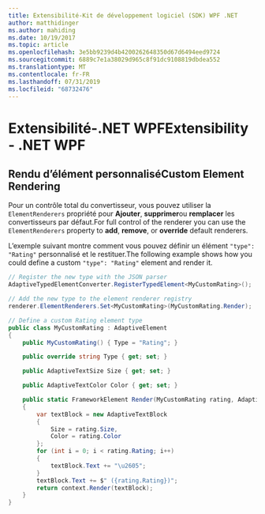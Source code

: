 ```yaml
---
title: Extensibilité-Kit de développement logiciel (SDK) WPF .NET
author: matthidinger
ms.author: mahiding
ms.date: 10/19/2017
ms.topic: article
ms.openlocfilehash: 3e5bb9239d4b4200262648350d67d6494eed9724
ms.sourcegitcommit: 6889c7e1a38029d965c8f91dc9108819dbdea552
ms.translationtype: MT
ms.contentlocale: fr-FR
ms.lasthandoff: 07/31/2019
ms.locfileid: "68732476"
---
```

# <a name="extensibility---net-wpf"></a><span data-ttu-id="dcb74-102">Extensibilité-.NET WPF</span><span class="sxs-lookup"><span data-stu-id="dcb74-102">Extensibility - .NET WPF</span></span>

## <a name="custom-element-rendering"></a><span data-ttu-id="dcb74-103">Rendu d’élément personnalisé</span><span class="sxs-lookup"><span data-stu-id="dcb74-103">Custom Element Rendering</span></span>

<span data-ttu-id="dcb74-104">Pour un contrôle total du convertisseur, vous pouvez utiliser la `ElementRenderers` propriété pour **Ajouter**, **supprimer**ou **remplacer** les convertisseurs par défaut.</span><span class="sxs-lookup"><span data-stu-id="dcb74-104">For full control of the renderer you can use the `ElementRenderers` property to **add**, **remove**, or **override** default renderers.</span></span>

<span data-ttu-id="dcb74-105">L’exemple suivant montre comment vous pouvez définir un élément `"type": "Rating"` personnalisé et le restituer.</span><span class="sxs-lookup"><span data-stu-id="dcb74-105">The following example shows how you could define a custom `"type": "Rating"` element and render it.</span></span>

```csharp
// Register the new type with the JSON parser
AdaptiveTypedElementConverter.RegisterTypedElement<MyCustomRating>();

// Add the new type to the element renderer registry
renderer.ElementRenderers.Set<MyCustomRating>(MyCustomRating.Render);

// Define a custom Rating element type
public class MyCustomRating : AdaptiveElement
{
    public MyCustomRating() { Type = "Rating"; }

    public override string Type { get; set; }

    public AdaptiveTextSize Size { get; set; }

    public AdaptiveTextColor Color { get; set; }

    public static FrameworkElement Render(MyCustomRating rating, AdaptiveRenderContext context)
    {
        var textBlock = new AdaptiveTextBlock
        {
            Size = rating.Size,
            Color = rating.Color
        };
        for (int i = 0; i < rating.Rating; i++)
        {
            textBlock.Text += "\u2605";
        }
        textBlock.Text += $" ({rating.Rating})";
        return context.Render(textBlock);
    }
}
```
